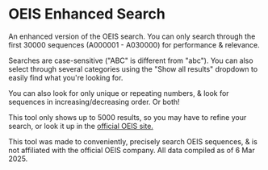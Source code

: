 # OEIS Enhanced Search

An enhanced version of the OEIS search. You can only search through the first 30000 sequences (A000001 - A030000) for performance & relevance.

Searches are case-sensitive ("ABC" is different from "abc"). You can also select through several categories using the "Show all results" dropdown to easily find what you're looking for.

You can also look for only unique or repeating numbers, & look for sequences in increasing/decreasing order. Or both!

This tool only shows up to 5000 results, so you may have to refine your search, or look it up in the [official OEIS site.](https://oeis.org)

This tool was made to conveniently, precisely search OEIS sequences, & is not affiliated with the official OEIS company. All data compiled as of 6 Mar 2025.
